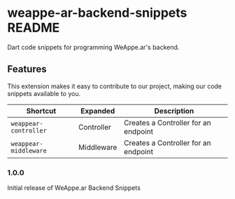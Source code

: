 # weappe-ar-backend-snippets README

Dart code snippets for programming WeAppe.ar's backend.

## Features

This extension makes it easy to contribute to our project, making our code snippets available to you.


| Shortcut   | Expanded                 | Description   |
| ---------- | ------------------------ | ------------- |
| `weappear-controller`    | Controller         | Creates a Controller for an endpoint   |
| `weappear-middleware`    | Middleware         | Creates a Controller for an endpoint   |

### 1.0.0

Initial release of WeAppe.ar Backend Snippets
